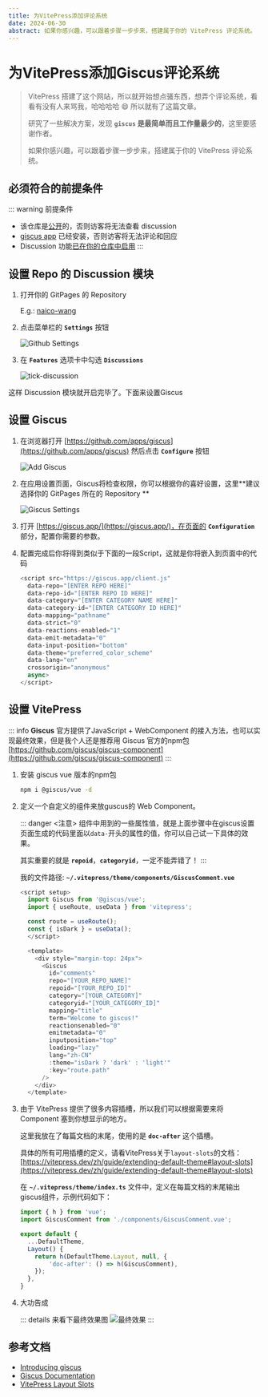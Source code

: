 ```yaml
---
title: 为VitePress添加评论系统
date: 2024-06-30
abstract: 如果你感兴趣，可以跟着步骤一步步来，搭建属于你的 VitePress 评论系统。
---
```


# 为VitePress添加Giscus评论系统

> VitePress 搭建了这个网站，所以就开始想点骚东西，想弄个评论系统，看看有没有人来骂我，哈哈哈哈 :smile:
> 所以就有了这篇文章。
>
> 研究了一些解决方案，发现 **`giscus` 是最简单而且工作量最少的**，这里要感谢作者。
> 
> 如果你感兴趣，可以跟着步骤一步步来，搭建属于你的 VitePress 评论系统。

## 必须符合的前提条件

::: warning 前提条件
- 该仓库是[公开](https://docs.github.com/en/github/administering-a-repository/managing-repository-settings/setting-repository-visibility#making-a-repository-public)的，否则访客将无法查看 discussion
- [giscus app](https://github.com/apps/giscus) 已经安装，否则访客将无法评论和回应
- Discussion 功能[已在你的仓库中启用](https://docs.github.com/en/github/administering-a-repository/managing-repository-settings/enabling-or-disabling-github-discussions-for-a-repository)
:::

## 设置 Repo 的 Discussion 模块

1. 打开你的 GitPages 的 Repository

    E.g.: [naico-wang](https://github.com/naico-wang/naico-wang.github.io)

2. 点击菜单栏的 **`Settings`** 按钮

    ![Github Settings](/images/giscus/github-setting.png)

3. 在 **`Features`** 选项卡中勾选 **`Discussions`**

    ![tick-discussion](/images/giscus/tick-discussion.png)

这样 Discussion 模块就开启完毕了。下面来设置Giscus

## 设置 Giscus

1. 在浏览器打开 [https://github.com/apps/giscus](https://github.com/apps/giscus) 然后点击 **`Configure`** 按钮

    ![Add Giscus](/images/giscus/add-giscus.png)

2. 在应用设置页面，Giscus将检查权限，你可以根据你的喜好设置，这里**建议选择你的 GitPages 所在的 Repository **

    ![Giscus Settings](/images/giscus/giscus-settings.png)

3. 打开 [https://giscus.app/](https://giscus.app/)，在页面的 **`Configuration`** 部分，配置你需要的参数。

4. 配置完成后你将得到类似于下面的一段Script，这就是你将嵌入到页面中的代码
    ```javascript
    <script src="https://giscus.app/client.js"
      data-repo="[ENTER REPO HERE]"
      data-repo-id="[ENTER REPO ID HERE]"
      data-category="[ENTER CATEGORY NAME HERE]"
      data-category-id="[ENTER CATEGORY ID HERE]"
      data-mapping="pathname"
      data-strict="0"
      data-reactions-enabled="1"
      data-emit-metadata="0"
      data-input-position="bottom"
      data-theme="preferred_color_scheme"
      data-lang="en"
      crossorigin="anonymous"
      async>
    </script>
    ```

## 设置 VitePress

::: info
**Giscus** 官方提供了JavaScript + WebComponent 的接入方法，也可以实现最终效果，但是我个人还是推荐用 Giscus 官方的npm包
[https://github.com/giscus/giscus-component](https://github.com/giscus/giscus-component)
:::

1. 安装 giscus vue 版本的npm包
  
    ```bash
    npm i @giscus/vue -d
    ```

2. 定义一个自定义的组件来放guscus的 Web Component。

   ::: danger <注意>
   组件中用到的一些属性值，就是上面步骤中在giscus设置页面生成的代码里面以`data-`开头的属性的值，你可以自己试一下具体的效果。

   其实重要的就是 **`repoid`**，**`categoryid`**，一定不能弄错了！
   :::
   
   我的文件路径: **`~/.vitepress/theme/components/GiscusComment.vue`**
    ```javascript
    <script setup>
      import Giscus from '@giscus/vue';
      import { useRoute, useData } from 'vitepress';

      const route = useRoute();
      const { isDark } = useData();
      </script>

      <template>
        <div style="margin-top: 24px">
          <Giscus
            id="comments"
            repo="[YOUR_REPO_NAME]"
            repoid="[YOUR_REPO_ID]"
            category="[YOUR_CATEGORY]"
            categoryid="[YOUR_CATEGORY_ID]"
            mapping="title"
            term="Welcome to giscus!"
            reactionsenabled="0"
            emitmetadata="0"
            inputposition="top"
            loading="lazy"
            lang="zh-CN"
            :theme="isDark ? 'dark' : 'light'"
            :key="route.path"
          />
        </div>
      </template>
    ```

3. 由于 VitePress 提供了很多内容插槽，所以我们可以根据需要来将 Component 塞到你想显示的地方。

    这里我放在了每篇文档的末尾，使用的是 **`doc-after`** 这个插槽。
    
    具体的所有可用插槽的定义，请看VitePress关于`layout-slots`的文档：[https://vitepress.dev/zh/guide/extending-default-theme#layout-slots](https://vitepress.dev/zh/guide/extending-default-theme#layout-slots)

    在 **`~/.vitepress/theme/index.ts`** 文件中，定义在每篇文档的末尾输出giscus组件，示例代码如下：

    ```javascript
    import { h } from 'vue';
    import GiscusComment from './components/GiscusComment.vue';

    export default {
      ...DefaultTheme,
      Layout() {
        return h(DefaultTheme.Layout, null, {
            'doc-after': () => h(GiscusComment),
        });
      },
    }
    ```
4. 大功告成

   ::: details 来看下最终效果图
   ![最终效果](/images/giscus/giscus.png)
   :::

## 参考文档

- [Introducing giscus](https://laymonage.com/posts/giscus)
- [Giscus Documentation](https://giscus.app/zh-CN)
- [VitePress Layout Slots](https://vitepress.dev/zh/guide/extending-default-theme#layout-slots)